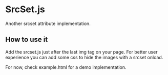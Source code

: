 SrcSet.js
=========

Another srcset attribute implementation.


## How to use it

Add the srcset.js just after the last img tag on your page.
For better user experience you can add some css to hide the images with a srcset onload.

For now, check example.html for a demo implementation.
